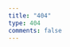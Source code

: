 ```yaml
---
title: "404"
type: 404
comments: false
---
```


<script src="//qzonestyle.gtimg.cn/qzone/hybrid/app/404/search_children.js"
        charset="utf-8" homePageUrl="/blog" homePageName="返回首页">
</script>
